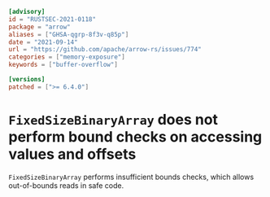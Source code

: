 ```toml
[advisory]
id = "RUSTSEC-2021-0118"
package = "arrow"
aliases = ["GHSA-qgrp-8f3v-q85p"]
date = "2021-09-14"
url = "https://github.com/apache/arrow-rs/issues/774"
categories = ["memory-exposure"]
keywords = ["buffer-overflow"]

[versions]
patched = [">= 6.4.0"]
```

# `FixedSizeBinaryArray` does not perform bound checks on accessing values and offsets

`FixedSizeBinaryArray` performs insufficient bounds checks, which allows out-of-bounds reads in safe code.
